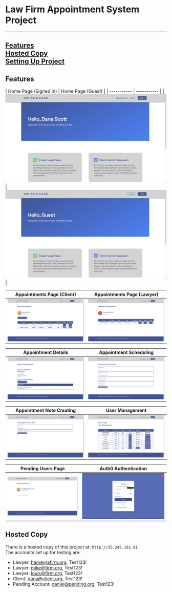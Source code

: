 # Law Firm Appointment System Project
---
[Features](#features)
<br>
[Hosted Copy](#hosted)
<br>
[Setting Up Project](#project)
---
## Features
<a name="features"></a>
| Home Page (Signed In) | Home Page (Guest) |
| ----------- | ----------- |
| ![alt text](project_features/home.png) | ![alt text](project_features/guest.png) |

| Appointments Page (Client) | Appointments Page (Lawyer) |
| ----------- | ----------- |
| ![alt text](project_features/appointments_client.png) | ![alt text](project_features/appointments_lawyer.png) |

| Appointment Details | Appointment Scheduling |
| ----------- | ----------- |
| ![alt text](project_features/appointment_details.png) | ![alt text](project_features/appointment_schedule.png) |

| Appointment Note Creating | User Management |
| ----------- | ----------- |
| ![alt text](project_features/appointment_note_create.png) | ![alt text](project_features/user_management.png) |

| Pending Users Page | Auth0 Authentication |
| ----------- | ----------- |
| ![alt text](project_features/user_pending.png) | ![alt text](project_features/authentication.png) |

## Hosted Copy
<a name="hosted"></a>
There is a hosted copy of this project at:
`http://35.245.161.91` <br>
The accounts set up for testing are:
- Lawyer: harvey@firm.org, Test123!
- Lawyer: mike@firm.org, Test123!
- Lawyer: louis@firm.org, Test123!
- Client: dana@client.org, Test123!
- Pending Account: daniel@pending.org, Test123!

